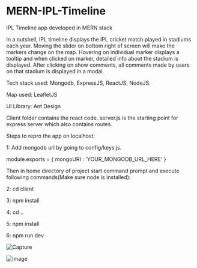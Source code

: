 # MERN-IPL-Timeline
IPL Timeline app developed in MERN stack

In a nutshell, IPL timeline displays the IPL cricket match played in stadiums each year. Moving the slider on bottom right of screen will make the markers change on the map. Hovering on individual marker displays a tooltip and when clicked on marker, detailed info about the stadium is displayed. After clicking on show comments, all comments made by users on that stadium is displayed in a modal.

Tech stack used: Mongodb, ExpressJS, ReactJS, NodeJS.

Map used: LeafletJS

UI Library: Ant Design


Client folder contains the react code. server.js is the starting point for express server which also contains routes.

Steps to repro the app on localhost: 

1: Add mongodb url by going to config/keys.js.

module.exports = {
    mongoURI : 'YOUR_MONGODB_URL_HERE'
}

Then in home directory of project start command prompt and execute following commands(Make sure node is installed):

2: cd client

3: npm install

4: cd ..

5: npm install

6: npm run dev

![Capture](https://user-images.githubusercontent.com/9462473/55272160-411abf00-52de-11e9-8520-13c0a49a26cd.PNG)


![image](https://user-images.githubusercontent.com/9462473/55272177-8e972c00-52de-11e9-8bde-a90217ae9a96.png)
